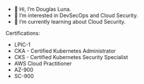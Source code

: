 - 👋 Hi, I’m Douglas Luna.
- 👀 I’m interested in DevSecOps and Cloud Security.
- 🌱 I’m currently learning about Cloud Security.

Certifications:
- LPIC-1
- CKA - Certified Kubernetes Administrator
- CKS - Certified Kubernetes Security Specialist
- AWS Cloud Practitioner
- AZ-900
- SC-900

<!---
douglasluna/douglasluna is a ✨ special ✨ repository because its `README.md` (this file) appears on your GitHub profile.
You can click the Preview link to take a look at your changes.
--->
